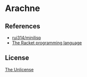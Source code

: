 # Arachne

## References

- [rui314/minilisp](https://github.com/rui314/minilisp)
- [The Racket programming language](https://github.com/racket/racket)

## License

[The Unlicense](UNLICENSE)
